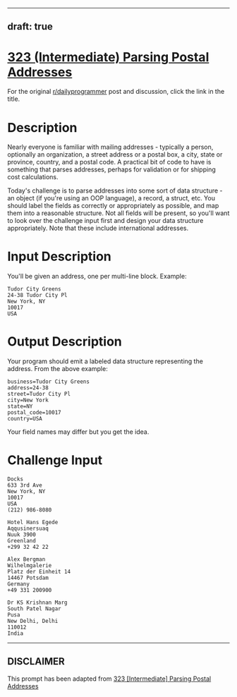 ---
draft: true
----

# [323 (Intermediate) Parsing Postal Addresses](https://www.reddit.com/r/dailyprogrammer/comments/6mtvbk/20170712_challenge_323_intermediate_parsing/)

For the original [r/dailyprogrammer](https://www.reddit.com/r/dailyprogrammer/) post and discussion, click the link in the title.

# Description
Nearly everyone is familiar with mailing addresses - typically a person, optionally an organization, a street address or a postal box, a city, state or province, country, and a postal code. A practical bit of code to have is something that parses addresses, perhaps for validation or for shipping cost calculations. 

Today's challenge is to parse addresses into some sort of data structure - an object (if you're using an OOP language), a record, a struct, etc. You should label the fields as correctly or appropriately as possible, and map them into a reasonable structure. Not all fields will be present, so you'll want to look over the challenge input first and design your data structure appropriately. Note that these include international addresses.

# Input Description
You'll be given an address, one per multi-line block. Example:


```
Tudor City Greens
24-38 Tudor City Pl
New York, NY
10017
USA
```
# Output Description
Your program should emit a labeled data structure representing the address. From the above example:


```
business=Tudor City Greens
address=24-38
street=Tudor City Pl
city=New York
state=NY
postal_code=10017
country=USA
```
Your field names may differ but you get the idea.

# Challenge Input

```
Docks
633 3rd Ave
New York, NY
10017
USA
(212) 986-8080

Hotel Hans Egede
Aqqusinersuaq
Nuuk 3900
Greenland
+299 32 42 22

Alex Bergman
Wilhelmgalerie
Platz der Einheit 14
14467 Potsdam
Germany
+49 331 200900

Dr KS Krishnan Marg
South Patel Nagar
Pusa
New Delhi, Delhi
110012
India
```

----
## **DISCLAIMER**
This prompt has been adapted from [323 [Intermediate] Parsing Postal Addresses](https://www.reddit.com/r/dailyprogrammer/comments/6mtvbk/20170712_challenge_323_intermediate_parsing/
)

